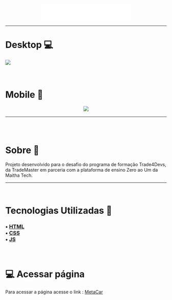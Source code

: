 <div align="center"><img src="./imgs/logo.svg"></div>

<hr>

<h1> Desktop 💻</h1>
<div><img src="imgs/desk-meta.gif"></div>
<br><br>

<h1> Mobile 📱 </h1>
<div align="center"><img src="imgs/mobile-meta.gif"></div>

<hr>

<br><br>
<h1> Sobre 🔖</h1>

<p>
Projeto desenvolvido para o desafio do programa de formação Trade4Devs, da TradeMaster em parceria com a plataforma de ensino Zero ao Um da Maitha Tech.    </p>

<hr>
<br>

<h1> Tecnologias Utilizadas 🚀</h1>

<h3>
 • <a href="https://developer.mozilla.org/pt-BR/docs/Web/HTML">HTML</a> <br>
 • <a href="https://developer.mozilla.org/pt-BR/docs/Web/CSS">CSS</a> <br>
 • <a href="https://developer.mozilla.org/pt-BR/docs/Web/JavaScript">JS</a> <br>
<br>
 
<br>
<h1>💻 Acessar página</h1>

<p>Para acessar a página acesse o link : <a href="https://iury-assuncao.github.io/metaCar-LandingPage/" target="_blank">MetaCar</a>
